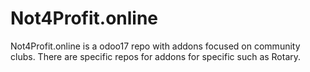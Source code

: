# Not4Profit.online
Not4Profit.online is a odoo17 repo with addons focused on community clubs. There are specific repos for addons for specific such as Rotary.
